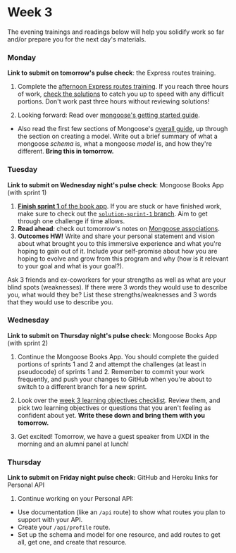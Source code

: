# Week 3

The evening trainings and readings below will help you solidify work so far and/or prepare you for the next day's materials.


### Monday

**Link to submit on tomorrow's pulse check**: the Express routes training.

1. Complete the [afternoon Express routes training](https://github.com/sf-wdi-34/express-routes-training). If you reach three hours of work, [check the solutions](https://github.com/sf-wdi-34/express-routes-training/tree/master/solutions) to catch you up to speed with any difficult portions. Don't work past three hours without reviewing solutions!

1. Looking forward: Read over [mongoose's getting started guide](http://mongoosejs.com/docs/).
  * Also read the first few sections of Mongoose's [overall guide](http://mongoosejs.com/docs/guide.html), up through the section on creating a model. Write out a brief summary of what a mongoose _schema_ is, what a mongoose _model_ is, and how they're different. **Bring this in tomorrow.**


### Tuesday
**Link to submit on Wednesday night's pulse check**: Mongoose Books App (with sprint 1)

1. [**Finish sprint 1** of the book app](https://github.com/sf-wdi-34/mongoose-books-app/blob/master/docs/sprint1.md). If you are stuck or have finished work, make sure to check out the [`solution-sprint-1` branch](https://github.com/sf-wdi-34/mongoose-books-app/blob/solution-sprint-1/docs/sprint1.md). Aim to get through one challenge if time allows.
2. **Read ahead**: check out tomorrow's notes on [Mongoose associations](https://github.com/sf-wdi-34/mongoose-associations).
3. **Outcomes HW!** Write and share your personal statement and vision about what brought you to this immersive experience and what you're hoping to gain out of it. Include your self-promise about how you are hoping to evolve and grow from this program and why (how is it relevant to your goal and what is your goal?). 

  Ask 3 friends and ex-coworkers for your strengths as well as what are your blind spots (weaknesses). If there were 3 words they would use to describe you, what would they be? List these strengths/weaknesses and 3 words that they would use to describe you.

<!--
resources from 31:
http://blog.mwaysolutions.com/2014/06/05/10-best-practices-for-better-restful-api/  http://rest.elkstein.org/ -->


### Wednesday


**Link to submit on Thursday night's pulse check**: Mongoose Books App (with sprint 2)

1. Continue the Mongoose Books App. You should complete the guided portions of sprints 1 and 2 and attempt the challenges (at least in pseudocode) of sprints 1 and 2. Remember to commit your work frequently, and push your changes to GitHub when you're about to switch to a different branch for a new sprint.

1. Look over the [week 3 learning objectives checklist](https://gist.github.com/bgveenstra/ce17451200bab52b9ee7bebd207c276f). Review them, and pick two learning objectives or questions that you aren't feeling as confident about yet. **Write these down and bring them with you tomorrow.**

1. Get excited! Tomorrow, we have a guest speaker from UXDI in the morning and an alumni panel at lunch!



### Thursday

**Link to submit on Friday night pulse check:** GitHub and Heroku links for Personal API

1. Continue working on your Personal API:
  - Use documentation (like an `/api` route) to show what routes you plan to support with your API.  
  - Create your `/api/profile` route.
  - Set up the schema and model for one resource, and add routes to get all, get one, and create that resource. 


<!--
### Weekend

-->
